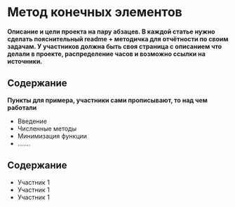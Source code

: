 # Метод конечных элементов
**Описание и цели проекта на пару абзацев.
В каждой статье нужно сделать пояснительный readme + методичка для отчётности по своим задачам. У участников должна быть своя страница с описанием что делали в проекте, распределение часов и возможно ссылки на источники.** 

## Содержание
**Пункты для примера, участники сами прописывают, то над чем работали**
- Введение
- Численные методы
- Минимизация функции
- .......

## Содержание
- Участник 1
- Участник 1
- Участник 1

